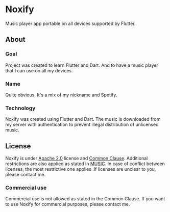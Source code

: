 # Noxify

Music player app portable on all devices supported by Flutter.

## About

### Goal

Project was created to learn Flutter and Dart. And to have a music player that I can use on all my devices.

### Name

Quite obvious. It's a mix of my nickname and Spotify.

### Technology

Noxify was created using Flutter and Dart. The music is downloaded from my server with authentication to prevent illegal distribution of unlicensed music.

## License

Noxify is under [Apache 2.0](LICENSE.md) license and [Common Clause](NOTICE.md). Additional restrictions are also applied as stated in [MUSIC](MUSIC.md). In case of conflict between licenses, the most restrictive one applies .If licenses are unclear to you, please contact me.

### Commercial use

Commercial use is not allowed as stated in the Common Clause. If you want to use Noxify for commercial purposes, please contact me.
